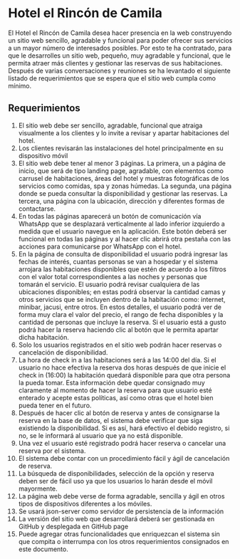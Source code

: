 # Hotel el Rincón de Camila

El Hotel el Rincón de Camila desea hacer presencia en la web construyendo un sitio web
sencillo, agradable y funcional para poder ofrecer sus servicios a un mayor número de
interesados posibles. Por esto te ha contratado, para que le desarrolles un sitio web,
pequeño, muy agradable y funcional, que le permita atraer más clientes y gestionar las
reservas de sus habitaciones.
Después de varias conversaciones y reuniones se ha levantado el siguiente listado de
requerimientos que se espera que el sitio web cumpla como mínimo.

## Requerimientos

1. El sitio web debe ser sencillo, agradable, funcional que atraiga visualmente a los
clientes y lo invite a revisar y apartar habitaciones del hotel.
2. Los clientes revisarán las instalaciones del hotel principalmente en su dispositivo
móvil
3. El sitio web debe tener al menor 3 páginas. La primera, un a página de inicio, que será
de tipo landing page, agradable, con elementos como carrusel de habitaciones, áreas
del hotel y muestras fotográficas de los servicios como comidas, spa y zonas
húmedas. La segunda, una página donde se pueda consultar la disponibilidad y
gestionar las reservas. La tercera, una página con la ubicación, dirección y diferentes
formas de contactarse.
4. En todas las páginas aparecerá un botón de comunicación vía WhatsApp que se
desplazará verticalmente al lado inferior izquierdo a medida que el usuario navegue
en la aplicación. Este botón deberá ser funcional en todas las páginas y al hacer clic
abrirá otra pestaña con las acciones para comunicarse por WhatsApp con el hotel.
5. En la página de consulta de disponibilidad el usuario podrá ingresar las fechas de
interés, cuantas personas se van a hospedar y el sistema arrojara las habitaciones
disponibles que estén de acuerdo a los filtros con el valor total correspondientes a las
noches y personas que tomarán el servicio.
El usuario podrá revisar cualquiera de las ubicaciones disponibles; en estas podrá
observar la cantidad camas y otros servicios que se incluyen dentro de la habitación
como: internet, minibar, jacusi, entre otros. En estos detalles, el usuario podrá ver de
forma muy clara el valor del precio, el rango de fecha disponibles y la cantidad de
personas que incluye la reserva. Si el usuario está a gusto podrá hacer la reserva
haciendo clic al botón que le permita apartar dicha habitación.
6. Solo los usuarios registrados en el sitio web podrán hacer reservas o cancelación de
disponibilidad.
7. La hora de check in a las habitaciones será a las 14:00 del día. Si el usuario no hace
efectiva la reserva dos horas después de que inicie el check in (16:00) la habitación
quedará disponible para que otra persona la pueda tomar. Esta información debe
quedar consignado muy claramente al momento de hacer la reserva para que usuario esté enterado y acepte estas políticas, así como otras que el hotel bien pueda
tener en el futuro.
8. Después de hacer clic al botón de reserva y antes de consignarse la reserva en la base
de datos, el sistema debe verificar que siga existiendo la disponibilidad. Si es así, hará
efectivo el debido registro, si no, se le informará al usuario que ya no está disponible.
9. Una vez el usuario esté registrado podrá hacer reserva o cancelar una reserva por el sistema.
10. El sistema debe contar con un procedimiento fácil y ágil de cancelación de reserva.
11. La búsqueda de disponibilidades, selección de la opción y reserva deben ser de fácil
uso ya que los usuarios lo harán desde el móvil mayormente.
12. La página web debe verse de forma agradable, sencilla y ágil en otros tipos de
dispositivos diferentes a los móviles.
13. Se usará json-server como servidor de persistencia de la información
14. La versión del sitio web que desarrollará deberá ser gestionada en GitHub y
desplegada en GitHub page
15. Puede agregar otras funcionalidades que enriquezcan el sistema sin que compita o
interrumpa con los otros requerimientos consignados en este documento.

